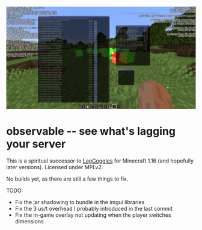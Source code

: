![](/screenshots/1.png)

# observable -- see what's lagging your server

This is a spiritual successor to [LagGoggles](https://www.curseforge.com/minecraft/mc-mods/laggoggles) for Minecraft 1.16 (and hopefully later versions). Licensed under MPLv2.

No builds yet, as there are still a few things to fix.

TODO:

- Fix the jar shadowing to bundle in the imgui libraries
- Fix the 3 us/t overhead I probably introduced in the last commit
- Fix the in-game overlay not updating when the player switches dimensions